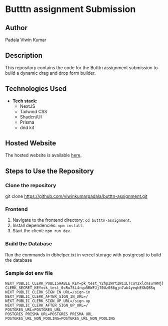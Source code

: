 # Butttn assignment Submission

## Author
Padala Viwin Kumar

## Description

This repository contains the code for the Butttn assignment submission to build a dynamic drag and drop form builder.

## Technologies Used

- **Tech stack:**
  - NextJS
  - Tailwind CSS
  - Shadcn/UI
  - Prisma
  - dnd kit


## Hosted Website

The hosted website is available [here](https://butttn-assignment.vercel.app/).

## Steps to Use the Repository

### Clone the repository
git clone https://github.com/viwinkumarpadala/butttn-assignment.git

### Frontend

1. Navigate to the frontend directory: `cd butttn-assignment`.
2. Install dependencies: `npm install`.
3. Start the client: `npm run dev`.

### Build the Database
Run the commands in dbhelper.txt in vercel storage with postgresql to build the database

### Sample dot env file

```dotenv
NEXT_PUBLIC_CLERK_PUBLISHABLE_KEY=pk_test_Y2hpZWYtZW11LTcuY2xlcmsuYWNjb3VudHMuZGV2JA
CLERK_SECRET_KEY=sk_test_0cRu75L4rqu5RWFJj70Uz0S6gjn7ab4yeqhEXkQBSq
NEXT_PUBLIC_CLERK_SIGN_IN_URL=/sign-in
NEXT_PUBLIC_CLERK_AFTER_SIGN_IN_URL=/
NEXT_PUBLIC_CLERK_SIGN_UP_URL=/sign-up
NEXT_PUBLIC_CLERK_AFTER_SIGN_UP_URL=/
POSTGRES_URL=POSTGRES_URL
POSTGRES_PRISMA_URL=POSTGRES_PRISMA_URL
POSTGRES_URL_NON_POOLING=POSTGRES_URL_NON_POOLING



